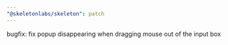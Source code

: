 ```yaml
---
"@skeletonlabs/skeleton": patch
---
```


bugfix: fix popup disappearing when dragging mouse out of the input box
